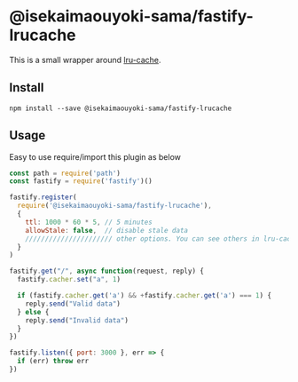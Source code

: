 # @isekaimaouyoki-sama/fastify-lrucache

This is a small wrapper around [lru-cache](https://www.npmjs.com/package/lru-cache).

## Install
```
npm install --save @isekaimaouyoki-sama/fastify-lrucache
```

## Usage

Easy to use require/import this plugin as below

```js
const path = require('path')
const fastify = require('fastify')()

fastify.register(
  require('@isekaimaouyoki-sama/fastify-lrucache'),
  { 
    ttl: 1000 * 60 * 5, // 5 minutes
    allowStale: false,  // disable stale data
    ////////////////////// other options. You can see others in lru-cache options
  }
)

fastify.get("/", async function(request, reply) {
  fastify.cacher.set("a", 1)

  if (fastify.cacher.get('a') && +fastify.cacher.get('a') === 1) {
    reply.send("Valid data") 
  } else {
    reply.send("Invalid data") 
  } 
})

fastify.listen({ port: 3000 }, err => {
  if (err) throw err
})
```